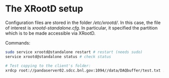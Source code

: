 # The XRootD setup

Configuration files are stored in the folder _/etc/xrootd/_. In this case, the file of interest is _xrootd-standalone.cfg_.
In particular, it specified the partition which is to be made accessible via XRootD.

Commands:

```bash
sudo service xrootd@standalone restart # restart (needs sudo)
service xrootd@standalone status # check status

# Test copying to the client's folder:
xrdcp root://pandaserver02.sdcc.bnl.gov:1094//data/DAQbuffer/test.txt .
```